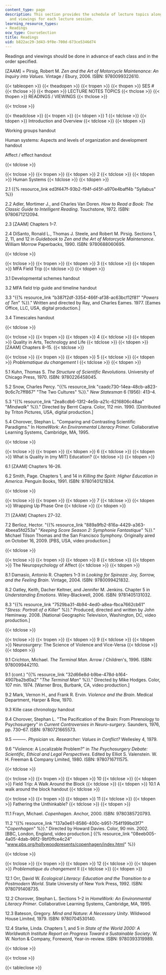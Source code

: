 ```yaml
---
content_type: page
description: This section provides the schedule of lecture topics along with the readings
  and viewings for each lecture session.
learning_resource_types:
- Readings
ocw_type: CourseSection
title: Readings
uid: b822ac29-3d43-9f0e-700d-673ce5346d74
---
```


Readings and viewings should be done in advance of each class and in the order specified.

\[ZAAM\] = Pirsig, Robert M. _Zen and the Art of Motorcycle Maintenance: An Inquiry into Values_. Vintage / Ebury, 2006. ISBN: 9780099322610.

{{< tableopen >}}
{{< theadopen >}}
{{< tropen >}}
{{< thopen >}}
SES #
{{< thclose >}}
{{< thopen >}}
LECTURE NOTES TOPICS
{{< thclose >}}
{{< thopen >}}
READINGS / VIEWINGS
{{< thclose >}}

{{< trclose >}}

{{< theadclose >}}
{{< tropen >}}
{{< tdopen >}}
1
{{< tdclose >}}
{{< tdopen >}}
Introduction and Overview
{{< tdclose >}}
{{< tdopen >}}


Working groups handout

Human systems: Aspects and levels of organization and development handout

Affect / effect handout


{{< tdclose >}}

{{< trclose >}}
{{< tropen >}}
{{< tdopen >}}
2
{{< tdclose >}}
{{< tdopen >}}
Human Systems
{{< tdclose >}}
{{< tdopen >}}


2.1 {{% resource_link ed3f447f-93b2-f94f-d45f-a970e4baff4b "Syllabus" %}}

2.2 Adler, Mortimer J., and Charles Van Doren. _How to Read a Book: The Classic Guide to Intelligent Reading_. Touchstone, 1972. ISBN: 9780671212094.

2.3 \[ZAAM\] Chapters 1–7.

2.4 DiSanto, Ronald L., Thomas J. Steele, and Robert M. Pirsig. Sections 1, 2, 11, and 12 in _Guidebook to Zen and the Art of Motorcycle Maintenance_. William Morrow Paperbacks, 1990. ISBN: 9780688060695.


{{< tdclose >}}

{{< trclose >}}
{{< tropen >}}
{{< tdopen >}}
3
{{< tdclose >}}
{{< tdopen >}}
MFA Field Trip
{{< tdclose >}}
{{< tdopen >}}


3.1 Developmental schemes handout

3.2 MFA field trip guide and timeline handout

3.3 "{{% resource_link "b387f2df-3354-466f-af38-ac63bcf12f81" "_Powers of Ten_" %}}." Written and directed by Ray, and Charles Eames. 1977. \[Eames Office, LLC, USA, digital production.\]

3.4 Timescales handout


{{< tdclose >}}

{{< trclose >}}
{{< tropen >}}
{{< tdopen >}}
4
{{< tdclose >}}
{{< tdopen >}}
Quality in Arts, Technology and Life
{{< tdclose >}}
{{< tdopen >}}
\[ZAAM\] Chapters 8–15.
{{< tdclose >}}

{{< trclose >}}
{{< tropen >}}
{{< tdopen >}}
5
{{< tdclose >}}
{{< tdopen >}}
_Problematique du changement_ I
{{< tdclose >}}
{{< tdopen >}}


5.1 Kuhn, Thomas S. _The Structure of Scientific Revolutions_. University of Chicago Press, 1970. ISBN: 9780226458045.

5.2 Snow, Charles Percy. "{{% resource_link "caadc730-14ea-48cb-a823-9c6c7c7ff867" "The Two Cultures" %}}." _New Statesman_ 6 (1956): 413–4.

5.3 "{{% resource_link "2ea8cdb6-13f2-4e5b-a21c-6216806c48aa" "_Mindwalk_" %}}." Directed by Bernt Capra. Color, 112 min. 1990. \[Distributed by Triton Pictures, USA, digital production.\]

5.4 Chorover, Stephan L. "Comparing and Contrasting Scientific Paradigms." In _HomeWork: An Environmental Literacy Primer_. Collaborative Learning Systems, Cambridge, MA, 1995.


{{< tdclose >}}

{{< trclose >}}
{{< tropen >}}
{{< tdopen >}}
6
{{< tdclose >}}
{{< tdopen >}}
What is Quality in (my MIT) Education?
{{< tdclose >}}
{{< tdopen >}}


6.1 \[ZAAM\] Chapters 16–26.

6.2 Smith, Page. Chapters 1, and 14 in _Killing the Spirit: Higher Education in America_. Penguin Books, 1991. ISBN: 9780140121834.


{{< tdclose >}}

{{< trclose >}}
{{< tropen >}}
{{< tdopen >}}
7
{{< tdclose >}}
{{< tdopen >}}
Wrapping Up Phase One
{{< tdclose >}}
{{< tdopen >}}


7.1 \[ZAAM\] Chapters 27–32.

7.2 Berlioz, Hector. "{{% resource_link "889a9fb2-816a-4429-a363-4beea5fd253a" "_Keeping Score Season 2: Symphonie Fantastique_" %}}." Michael Tilson Thomas and the San Francisco Symphony. Originally aired on October 16, 2009. \[PBS, USA, video production.\]


{{< tdclose >}}

{{< trclose >}}
{{< tropen >}}
{{< tdopen >}}
8
{{< tdclose >}}
{{< tdopen >}}
The Neuropsychology of Affect
{{< tdclose >}}
{{< tdopen >}}


8.1 Damasio, Antonio R. Chapters 1–3 in _Looking for Spinoza: Joy, Sorrow, and the Feeling Brain_. Vintage, 2004. ISBN: 9780099421832.

8.2 Oatley, Keith, Dacher Keltner, and Jennifer M. Jenkins. Chapter 5 in _Understanding Emotions_. Wiley-Blackwell, 2006. ISBN: 9781405131032.

8.3 "{{% resource_link "7529ba31-4b94-4ed0-a8ea-fbca7662cb61" "_Stress: Portrait of a Killer_" %}}." Produced, directed and written by John Heminway. 2008. \[National Geographic Television, Washington, DC, video production.\]


{{< tdclose >}}

{{< trclose >}}
{{< tropen >}}
{{< tdopen >}}
9
{{< tdclose >}}
{{< tdopen >}}
Neurosurgery: The Science of Violence and Vice-Versa
{{< tdclose >}}
{{< tdopen >}}


9.1 Crichton, Michael. _The Terminal Man_. Arrow / Children's, 1996. ISBN: 9780099442110.

9.1 (cont.) "{{% resource_link "32d66e8d-b9be-478d-b164-4907ba2bd0a2" "_The Terminal Man_" %}}." Directed by Mike Hodges. Color, 107 min. 1974. \[Warner Bros, Burbank, CA, video production.\]

9.2 Mark, Vernon H., and Frank R. Ervin. _Violence and the Brain_. Medical Department, Harper & Row, 1970.

9.3 Kille case chronology handout

9.4 Chorover, Stephan L. "The Pacification of the Brain: From Phrenology to Psychosurgery" in _Current Controversies in Neuro-surgery_. Saunders, 1976, pp. 730–67. ISBN: 9780721665573.

9.5 ———. _Physician vs. Researcher: Values in Conflict?_ Wellesley 4, 1979.

9.6 "Violence: A Localizable Problem?" in _The Psychosurgery Debate: Scientific, Ethical and Legal Perspectives_. Edited by Elliot S. Valenstein. W. H. Freeman & Company Limited, 1980. ISBN: 9780716711575.


{{< tdclose >}}

{{< trclose >}}
{{< tropen >}}
{{< tdopen >}}
10
{{< tdclose >}}
{{< tdopen >}}
Field Trip: A Walk Around the Block
{{< tdclose >}}
{{< tdopen >}}
10.1 A walk around the block handout
{{< tdclose >}}

{{< trclose >}}
{{< tropen >}}
{{< tdopen >}}
11
{{< tdclose >}}
{{< tdopen >}}
Fathering the Unthinkable?
{{< tdclose >}}
{{< tdopen >}}


11.1 Frayn, Michael. _Copenhagen_. Anchor, 2000. ISBN: 9780385720793.

11.2 "{{% resource_link "137a0e61-8586-400c-b951-754f199bd3f7" "_Copenhagen_" %}}." Directed by Howard Davies. Color, 90 min. 2002. \[BBC, London, England, video production.\] {{% resource_link "08eeb005-4a05-4dab-96f2-9bf0ffce4c24" "www.pbs.org/hollywoodpresents/copenhagen/index.html" %}}


{{< tdclose >}}

{{< trclose >}}
{{< tropen >}}
{{< tdopen >}}
12
{{< tdclose >}}
{{< tdopen >}}
_Problematique du changement_ II
{{< tdclose >}}
{{< tdopen >}}


12.1 Orr, David W. _Ecological Literacy: Education and the Transition to a Postmodern World_. State University of New York Press, 1992. ISBN: 9780791408735.

12.2 Chorover, Stephan L. Sections 1–2 in _HomeWork: An Environmental Literacy Primer_. Collaborative Learning Systems, Cambridge, MA, 1995.

12.3 Bateson, Gregory. _Mind and Nature: A Necessary Unity_. Wildwood House Limited, 1979. ISBN: 9780704530140.

12.4 Starke, Linda. Chapters 1, and 5 in _State of the World 2000: A Worldwatch Institute Report on Progress Toward a Sustainable Society_. W. W. Norton & Company, Foreword, Year-in-review. ISBN: 9780393319989.


{{< tdclose >}}

{{< trclose >}}

{{< tableclose >}}